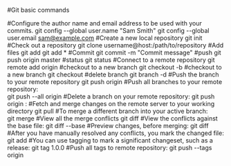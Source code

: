 #Git basic commands

#Configure the author name and email address to be used with your commits.
	git config --global user.name "Sam Smith"
	git config --global user.email sam@example.com
#Create a new local repository
	git init
#Check out a repository
	git clone username@host:/path/to/repository
#Add files
	git add <filename>
	git add *
#Commit
	git commit -m "Commit message"
#push
	git push origin master
#status
	git status
#Connect to a remote repository
	git remote add origin <server>
#checkout to a new branch
	git checkout -b <branchname>
#checkout to a new branch
	git checkout <branchname>
#delete branch
	git branch -d <branchname>
#Push the branch to your remote repository
	git push origin <branchname>
#Push all branches to your remote repository:	
	git push --all origin
#Delete a branch on your remote repository:	
	git push origin :<branchname>
#Fetch and merge changes on the remote server to your working directory
	git pull
#To merge a different branch into your active branch:	
	git merge <branchname>
#View all the merge conflicts
	git diff
#View the conflicts against the base file:
	git diff --base <filename>
#Preview changes, before merging:
	git diff <sourcebranch> <targetbranch>
#After you have manually resolved any conflicts, you mark the changed file:	
	git add <filename>
#You can use tagging to mark a significant changeset, such as a release:
	git tag 1.0.0 <commitID>
#Push all tags to remote repository:
	git push --tags origin
